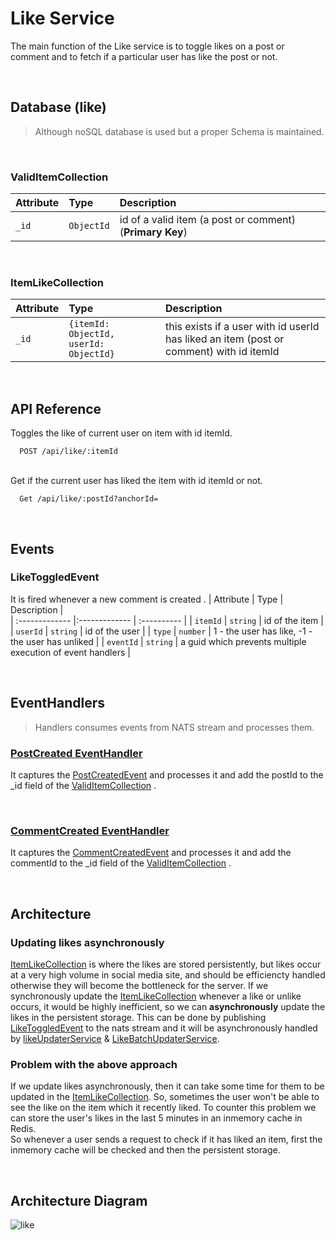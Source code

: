 # Like Service

The main function of the Like service is to toggle likes on a post or comment and to fetch if a particular user has like the post or not.

<br>

## Database (like)

> Although noSQL database is used but a proper Schema is maintained.<br>


<br>

### ValidItemCollection <br>

| Attribute        | Type        | Description |   
| :------------- |:------------- | :----------  |
| `_id`      | `ObjectId` | id of a valid item (a post or comment) (**Primary Key**) |
<br>

### ItemLikeCollection <br>

| Attribute        | Type        | Description |   
| :------------- |:------------- | :----------  |
| `_id`      | `{itemId: ObjectId, userId: ObjectId}` | this exists if a user with id userId has liked an item (post or comment) with id itemId |

<br>

## API Reference

Toggles the like of current user on item with id itemId.

```code
  POST /api/like/:itemId
```
\
Get if the current user has liked the item with id itemId or not.

```code
  Get /api/like/:postId?anchorId=
```

<br>

## Events


### LikeToggledEvent


It is fired whenever a new comment is created .
| Attribute        | Type        | Description |   
| :------------- |:------------- | :----------  |
| `itemId`      | `string` | id of the item  |
| `userId`      | `string` | id of the user  |
| `type`      | `number` | 1 - the user has like, -1 - the user has unliked  |
| `eventId`      | `string` | a guid which prevents multiple execution of event handlers  |

<br>

## EventHandlers
> Handlers consumes events from NATS stream and processes them.
### [PostCreated EventHandler](/comment/src/handlers/postCreatedHandler.ts)
It captures the [PostCreatedEvent]() and processes it and add the postId to the _id field of the [ValidItemCollection]() .

<br>

### [CommentCreated EventHandler](/comment/src/handlers/postCreatedHandler.ts)
It captures the [CommentCreatedEvent]() and processes it and add the commentId to the _id field of the [ValidItemCollection]() .

<br>

## Architecture

### Updating likes asynchronously
[ItemLikeCollection]() is where the likes are stored persistently, but likes occur at a very high volume in social media site, and should be efficiencty handled otherwise they will become the bottleneck for the server. If we synchronously update the [ItemLikeCollection]() whenever a like or unlike occurs, it would be highly inefficient, so we can **asynchronously** update the likes in the persistent storage. This can be done by publishing [LikeToggledEvent]() to the nats stream and it will be asynchronously handled by  [likeUpdaterService]() & [LikeBatchUpdaterService]().

### Problem with the above approach
If we update likes asynchronously, then it can take some time for them to be updated in the [ItemLikeCollection](). So, sometimes the user won't be able to see the like on the item which it recently liked. To counter this problem we can store the user's likes in the last 5 minutes in an inmemory cache in Redis.\
So whenever a user sends a request to check if it has liked an item, first the inmemory cache will be checked and then the persistent storage.

<br>

## Architecture Diagram
![like](https://user-images.githubusercontent.com/58662119/205959416-c52c09f7-8169-4bd7-b0c3-661d706bacac.png)